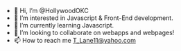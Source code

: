 - 👋 Hi, I’m @HollywoodOKC
- 👀 I’m interested in Javascript & Front-End development.
- 🌱 I’m currently learning Javascript.
- 💞️ I’m looking to collaborate on webapps and webpages!
- 📫 How to reach me T_Lane11@yahoo.com

<!---
HollywoodOKC/HollywoodOKC is a ✨ special ✨ repository because its `README.md` (this file) appears on your GitHub profile.
You can click the Preview link to take a look at your changes.
--->
